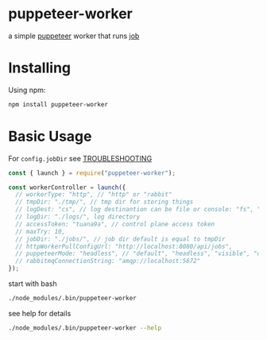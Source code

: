 # puppeteer-worker

a simple [puppeteer](https://github.com/puppeteer/puppeteer) worker that runs [job](https://github.com/tuana9a/puppeteer-worker-job-builder)

# Installing

Using npm:

```bash
npm install puppeteer-worker
```

# Basic Usage

For `config.jobDir` see [TROUBLESHOOTING](./TROUBLESHOOTING.md)

```js
const { launch } = require("puppeteer-worker");

const workerController = launch({
  // workerType: "http", // "http" or "rabbit"
  // tmpDir: "./tmp/", // tmp dir for storing things
  // logDest: "cs", // log destinantion can be file or console: "fs", "cs"
  // logDir: "./logs/", log directory
  // accessToken: "tuana9a", // control plane access token
  // maxTry: 10,
  // jobDir: "./jobs/", // job dir default is equal to tmpDir
  // httpWorkerPullConfigUrl: "http://localhost:8080/api/jobs",
  // puppeteerMode: "headless", // "default", "headless", "visible", "docker"
  // rabbitmqConnectionString: "amqp://localhost:5672"
});
```

start with bash

```bash
./node_modules/.bin/puppeteer-worker
```

see help for details

```bash
./node_modules/.bin/puppeteer-worker --help
```
